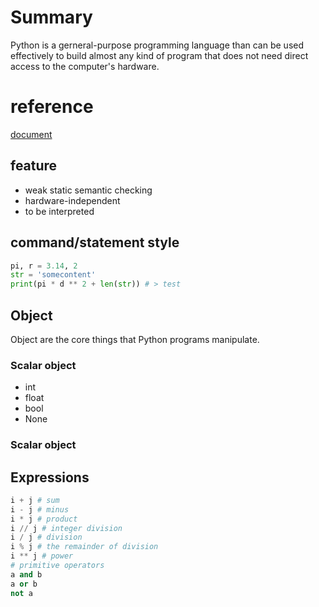 # Summary
  Python is a gerneral-purpose programming language than can be used effectively to build almost any kind of program that does not need direct access to the computer's hardware.

# reference
[document](https://docs.python.org/3/index.html)

## feature
- weak static semantic checking
- hardware-independent
- to be interpreted

## command/statement style

```python
pi, r = 3.14, 2
str = 'somecontent'
print(pi * d ** 2 + len(str)) # > test
```

## Object
Object are the core things that Python programs manipulate.

### Scalar object
- int
- float
- bool
- None

### Scalar object

## Expressions

```python
i + j # sum
i - j # minus
i * j # product
i // j # integer division
i / j # division
i % j # the remainder of division
i ** j # power
# primitive operators
a and b
a or b
not a
```
